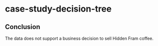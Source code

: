 # case-study-decision-tree

## Conclusion
The data does not support a business decision to sell Hidden Fram coffee. 
 

